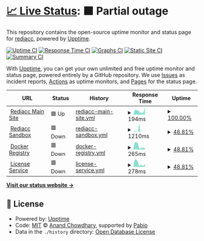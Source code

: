 # [📈 Live Status](https://status.rediacc.com): <!--live status--> **🟧 Partial outage**

This repository contains the open-source uptime monitor and status page for [rediacc](https://status.rediacc.com), powered by [Upptime](https://github.com/upptime/upptime).

[![Uptime CI](https://github.com/rediacc/upptime/workflows/Uptime%20CI/badge.svg)](https://github.com/rediacc/upptime/actions?query=workflow%3A%22Uptime+CI%22)
[![Response Time CI](https://github.com/rediacc/upptime/workflows/Response%20Time%20CI/badge.svg)](https://github.com/rediacc/upptime/actions?query=workflow%3A%22Response+Time+CI%22)
[![Graphs CI](https://github.com/rediacc/upptime/workflows/Graphs%20CI/badge.svg)](https://github.com/rediacc/upptime/actions?query=workflow%3A%22Graphs+CI%22)
[![Static Site CI](https://github.com/rediacc/upptime/workflows/Static%20Site%20CI/badge.svg)](https://github.com/rediacc/upptime/actions?query=workflow%3A%22Static+Site+CI%22)
[![Summary CI](https://github.com/rediacc/upptime/workflows/Summary%20CI/badge.svg)](https://github.com/rediacc/upptime/actions?query=workflow%3A%22Summary+CI%22)

With [Upptime](https://upptime.js.org), you can get your own unlimited and free uptime monitor and status page, powered entirely by a GitHub repository. We use [Issues](https://github.com/rediacc/upptime/issues) as incident reports, [Actions](https://github.com/rediacc/upptime/actions) as uptime monitors, and [Pages](https://status.rediacc.com) for the status page.

<!--start: status pages-->
<!-- This summary is generated by Upptime (https://github.com/upptime/upptime) -->
<!-- Do not edit this manually, your changes will be overwritten -->
<!-- prettier-ignore -->
| URL | Status | History | Response Time | Uptime |
| --- | ------ | ------- | ------------- | ------ |
| <img alt="" src="https://www.rediacc.com/favicon.ico" height="13"> [Rediacc Main Site](https://www.rediacc.com) | 🟩 Up | [rediacc-main-site.yml](https://github.com/rediacc/upptime/commits/HEAD/history/rediacc-main-site.yml) | <details><summary><img alt="Response time graph" src="./graphs/rediacc-main-site/response-time-week.png" height="20"> 194ms</summary><br><a href="https://status.rediacc.com/history/rediacc-main-site"><img alt="Response time 477" src="https://img.shields.io/endpoint?url=https%3A%2F%2Fraw.githubusercontent.com%2Frediacc%2Fupptime%2FHEAD%2Fapi%2Frediacc-main-site%2Fresponse-time.json"></a><br><a href="https://status.rediacc.com/history/rediacc-main-site"><img alt="24-hour response time 388" src="https://img.shields.io/endpoint?url=https%3A%2F%2Fraw.githubusercontent.com%2Frediacc%2Fupptime%2FHEAD%2Fapi%2Frediacc-main-site%2Fresponse-time-day.json"></a><br><a href="https://status.rediacc.com/history/rediacc-main-site"><img alt="7-day response time 194" src="https://img.shields.io/endpoint?url=https%3A%2F%2Fraw.githubusercontent.com%2Frediacc%2Fupptime%2FHEAD%2Fapi%2Frediacc-main-site%2Fresponse-time-week.json"></a><br><a href="https://status.rediacc.com/history/rediacc-main-site"><img alt="30-day response time 256" src="https://img.shields.io/endpoint?url=https%3A%2F%2Fraw.githubusercontent.com%2Frediacc%2Fupptime%2FHEAD%2Fapi%2Frediacc-main-site%2Fresponse-time-month.json"></a><br><a href="https://status.rediacc.com/history/rediacc-main-site"><img alt="1-year response time 477" src="https://img.shields.io/endpoint?url=https%3A%2F%2Fraw.githubusercontent.com%2Frediacc%2Fupptime%2FHEAD%2Fapi%2Frediacc-main-site%2Fresponse-time-year.json"></a></details> | <details><summary><a href="https://status.rediacc.com/history/rediacc-main-site">100.00%</a></summary><a href="https://status.rediacc.com/history/rediacc-main-site"><img alt="All-time uptime 98.26%" src="https://img.shields.io/endpoint?url=https%3A%2F%2Fraw.githubusercontent.com%2Frediacc%2Fupptime%2FHEAD%2Fapi%2Frediacc-main-site%2Fuptime.json"></a><br><a href="https://status.rediacc.com/history/rediacc-main-site"><img alt="24-hour uptime 100.00%" src="https://img.shields.io/endpoint?url=https%3A%2F%2Fraw.githubusercontent.com%2Frediacc%2Fupptime%2FHEAD%2Fapi%2Frediacc-main-site%2Fuptime-day.json"></a><br><a href="https://status.rediacc.com/history/rediacc-main-site"><img alt="7-day uptime 100.00%" src="https://img.shields.io/endpoint?url=https%3A%2F%2Fraw.githubusercontent.com%2Frediacc%2Fupptime%2FHEAD%2Fapi%2Frediacc-main-site%2Fuptime-week.json"></a><br><a href="https://status.rediacc.com/history/rediacc-main-site"><img alt="30-day uptime 99.95%" src="https://img.shields.io/endpoint?url=https%3A%2F%2Fraw.githubusercontent.com%2Frediacc%2Fupptime%2FHEAD%2Fapi%2Frediacc-main-site%2Fuptime-month.json"></a><br><a href="https://status.rediacc.com/history/rediacc-main-site"><img alt="1-year uptime 98.26%" src="https://img.shields.io/endpoint?url=https%3A%2F%2Fraw.githubusercontent.com%2Frediacc%2Fupptime%2FHEAD%2Fapi%2Frediacc-main-site%2Fuptime-year.json"></a></details>
| <img alt="" src="https://www.rediacc.com/favicon.ico" height="13"> [Rediacc Sandbox](https://sandbox.rediacc.com) | 🟥 Down | [rediacc-sandbox.yml](https://github.com/rediacc/upptime/commits/HEAD/history/rediacc-sandbox.yml) | <details><summary><img alt="Response time graph" src="./graphs/rediacc-sandbox/response-time-week.png" height="20"> 1210ms</summary><br><a href="https://status.rediacc.com/history/rediacc-sandbox"><img alt="Response time 570" src="https://img.shields.io/endpoint?url=https%3A%2F%2Fraw.githubusercontent.com%2Frediacc%2Fupptime%2FHEAD%2Fapi%2Frediacc-sandbox%2Fresponse-time.json"></a><br><a href="https://status.rediacc.com/history/rediacc-sandbox"><img alt="24-hour response time 161" src="https://img.shields.io/endpoint?url=https%3A%2F%2Fraw.githubusercontent.com%2Frediacc%2Fupptime%2FHEAD%2Fapi%2Frediacc-sandbox%2Fresponse-time-day.json"></a><br><a href="https://status.rediacc.com/history/rediacc-sandbox"><img alt="7-day response time 1210" src="https://img.shields.io/endpoint?url=https%3A%2F%2Fraw.githubusercontent.com%2Frediacc%2Fupptime%2FHEAD%2Fapi%2Frediacc-sandbox%2Fresponse-time-week.json"></a><br><a href="https://status.rediacc.com/history/rediacc-sandbox"><img alt="30-day response time 708" src="https://img.shields.io/endpoint?url=https%3A%2F%2Fraw.githubusercontent.com%2Frediacc%2Fupptime%2FHEAD%2Fapi%2Frediacc-sandbox%2Fresponse-time-month.json"></a><br><a href="https://status.rediacc.com/history/rediacc-sandbox"><img alt="1-year response time 570" src="https://img.shields.io/endpoint?url=https%3A%2F%2Fraw.githubusercontent.com%2Frediacc%2Fupptime%2FHEAD%2Fapi%2Frediacc-sandbox%2Fresponse-time-year.json"></a></details> | <details><summary><a href="https://status.rediacc.com/history/rediacc-sandbox">48.81%</a></summary><a href="https://status.rediacc.com/history/rediacc-sandbox"><img alt="All-time uptime 91.84%" src="https://img.shields.io/endpoint?url=https%3A%2F%2Fraw.githubusercontent.com%2Frediacc%2Fupptime%2FHEAD%2Fapi%2Frediacc-sandbox%2Fuptime.json"></a><br><a href="https://status.rediacc.com/history/rediacc-sandbox"><img alt="24-hour uptime 0.00%" src="https://img.shields.io/endpoint?url=https%3A%2F%2Fraw.githubusercontent.com%2Frediacc%2Fupptime%2FHEAD%2Fapi%2Frediacc-sandbox%2Fuptime-day.json"></a><br><a href="https://status.rediacc.com/history/rediacc-sandbox"><img alt="7-day uptime 48.81%" src="https://img.shields.io/endpoint?url=https%3A%2F%2Fraw.githubusercontent.com%2Frediacc%2Fupptime%2FHEAD%2Fapi%2Frediacc-sandbox%2Fuptime-week.json"></a><br><a href="https://status.rediacc.com/history/rediacc-sandbox"><img alt="30-day uptime 88.22%" src="https://img.shields.io/endpoint?url=https%3A%2F%2Fraw.githubusercontent.com%2Frediacc%2Fupptime%2FHEAD%2Fapi%2Frediacc-sandbox%2Fuptime-month.json"></a><br><a href="https://status.rediacc.com/history/rediacc-sandbox"><img alt="1-year uptime 91.84%" src="https://img.shields.io/endpoint?url=https%3A%2F%2Fraw.githubusercontent.com%2Frediacc%2Fupptime%2FHEAD%2Fapi%2Frediacc-sandbox%2Fuptime-year.json"></a></details>
| <img alt="" src="https://www.docker.com/favicon.ico" height="13"> [Docker Registry](https://registry.rediacc.com/v2/) | 🟥 Down | [docker-registry.yml](https://github.com/rediacc/upptime/commits/HEAD/history/docker-registry.yml) | <details><summary><img alt="Response time graph" src="./graphs/docker-registry/response-time-week.png" height="20"> 265ms</summary><br><a href="https://status.rediacc.com/history/docker-registry"><img alt="Response time 532" src="https://img.shields.io/endpoint?url=https%3A%2F%2Fraw.githubusercontent.com%2Frediacc%2Fupptime%2FHEAD%2Fapi%2Fdocker-registry%2Fresponse-time.json"></a><br><a href="https://status.rediacc.com/history/docker-registry"><img alt="24-hour response time 115" src="https://img.shields.io/endpoint?url=https%3A%2F%2Fraw.githubusercontent.com%2Frediacc%2Fupptime%2FHEAD%2Fapi%2Fdocker-registry%2Fresponse-time-day.json"></a><br><a href="https://status.rediacc.com/history/docker-registry"><img alt="7-day response time 265" src="https://img.shields.io/endpoint?url=https%3A%2F%2Fraw.githubusercontent.com%2Frediacc%2Fupptime%2FHEAD%2Fapi%2Fdocker-registry%2Fresponse-time-week.json"></a><br><a href="https://status.rediacc.com/history/docker-registry"><img alt="30-day response time 406" src="https://img.shields.io/endpoint?url=https%3A%2F%2Fraw.githubusercontent.com%2Frediacc%2Fupptime%2FHEAD%2Fapi%2Fdocker-registry%2Fresponse-time-month.json"></a><br><a href="https://status.rediacc.com/history/docker-registry"><img alt="1-year response time 532" src="https://img.shields.io/endpoint?url=https%3A%2F%2Fraw.githubusercontent.com%2Frediacc%2Fupptime%2FHEAD%2Fapi%2Fdocker-registry%2Fresponse-time-year.json"></a></details> | <details><summary><a href="https://status.rediacc.com/history/docker-registry">48.81%</a></summary><a href="https://status.rediacc.com/history/docker-registry"><img alt="All-time uptime 92.92%" src="https://img.shields.io/endpoint?url=https%3A%2F%2Fraw.githubusercontent.com%2Frediacc%2Fupptime%2FHEAD%2Fapi%2Fdocker-registry%2Fuptime.json"></a><br><a href="https://status.rediacc.com/history/docker-registry"><img alt="24-hour uptime 0.00%" src="https://img.shields.io/endpoint?url=https%3A%2F%2Fraw.githubusercontent.com%2Frediacc%2Fupptime%2FHEAD%2Fapi%2Fdocker-registry%2Fuptime-day.json"></a><br><a href="https://status.rediacc.com/history/docker-registry"><img alt="7-day uptime 48.81%" src="https://img.shields.io/endpoint?url=https%3A%2F%2Fraw.githubusercontent.com%2Frediacc%2Fupptime%2FHEAD%2Fapi%2Fdocker-registry%2Fuptime-week.json"></a><br><a href="https://status.rediacc.com/history/docker-registry"><img alt="30-day uptime 88.18%" src="https://img.shields.io/endpoint?url=https%3A%2F%2Fraw.githubusercontent.com%2Frediacc%2Fupptime%2FHEAD%2Fapi%2Fdocker-registry%2Fuptime-month.json"></a><br><a href="https://status.rediacc.com/history/docker-registry"><img alt="1-year uptime 92.92%" src="https://img.shields.io/endpoint?url=https%3A%2F%2Fraw.githubusercontent.com%2Frediacc%2Fupptime%2FHEAD%2Fapi%2Fdocker-registry%2Fuptime-year.json"></a></details>
| <img alt="" src="https://www.rediacc.com/favicon.ico" height="13"> [License Service](https://lic.rediacc.com) | 🟥 Down | [license-service.yml](https://github.com/rediacc/upptime/commits/HEAD/history/license-service.yml) | <details><summary><img alt="Response time graph" src="./graphs/license-service/response-time-week.png" height="20"> 278ms</summary><br><a href="https://status.rediacc.com/history/license-service"><img alt="Response time 737" src="https://img.shields.io/endpoint?url=https%3A%2F%2Fraw.githubusercontent.com%2Frediacc%2Fupptime%2FHEAD%2Fapi%2Flicense-service%2Fresponse-time.json"></a><br><a href="https://status.rediacc.com/history/license-service"><img alt="24-hour response time 237" src="https://img.shields.io/endpoint?url=https%3A%2F%2Fraw.githubusercontent.com%2Frediacc%2Fupptime%2FHEAD%2Fapi%2Flicense-service%2Fresponse-time-day.json"></a><br><a href="https://status.rediacc.com/history/license-service"><img alt="7-day response time 278" src="https://img.shields.io/endpoint?url=https%3A%2F%2Fraw.githubusercontent.com%2Frediacc%2Fupptime%2FHEAD%2Fapi%2Flicense-service%2Fresponse-time-week.json"></a><br><a href="https://status.rediacc.com/history/license-service"><img alt="30-day response time 504" src="https://img.shields.io/endpoint?url=https%3A%2F%2Fraw.githubusercontent.com%2Frediacc%2Fupptime%2FHEAD%2Fapi%2Flicense-service%2Fresponse-time-month.json"></a><br><a href="https://status.rediacc.com/history/license-service"><img alt="1-year response time 737" src="https://img.shields.io/endpoint?url=https%3A%2F%2Fraw.githubusercontent.com%2Frediacc%2Fupptime%2FHEAD%2Fapi%2Flicense-service%2Fresponse-time-year.json"></a></details> | <details><summary><a href="https://status.rediacc.com/history/license-service">48.81%</a></summary><a href="https://status.rediacc.com/history/license-service"><img alt="All-time uptime 92.83%" src="https://img.shields.io/endpoint?url=https%3A%2F%2Fraw.githubusercontent.com%2Frediacc%2Fupptime%2FHEAD%2Fapi%2Flicense-service%2Fuptime.json"></a><br><a href="https://status.rediacc.com/history/license-service"><img alt="24-hour uptime 0.00%" src="https://img.shields.io/endpoint?url=https%3A%2F%2Fraw.githubusercontent.com%2Frediacc%2Fupptime%2FHEAD%2Fapi%2Flicense-service%2Fuptime-day.json"></a><br><a href="https://status.rediacc.com/history/license-service"><img alt="7-day uptime 48.81%" src="https://img.shields.io/endpoint?url=https%3A%2F%2Fraw.githubusercontent.com%2Frediacc%2Fupptime%2FHEAD%2Fapi%2Flicense-service%2Fuptime-week.json"></a><br><a href="https://status.rediacc.com/history/license-service"><img alt="30-day uptime 88.22%" src="https://img.shields.io/endpoint?url=https%3A%2F%2Fraw.githubusercontent.com%2Frediacc%2Fupptime%2FHEAD%2Fapi%2Flicense-service%2Fuptime-month.json"></a><br><a href="https://status.rediacc.com/history/license-service"><img alt="1-year uptime 92.83%" src="https://img.shields.io/endpoint?url=https%3A%2F%2Fraw.githubusercontent.com%2Frediacc%2Fupptime%2FHEAD%2Fapi%2Flicense-service%2Fuptime-year.json"></a></details>

<!--end: status pages-->

[**Visit our status website →**](https://status.rediacc.com)

## 📄 License

- Powered by: [Upptime](https://github.com/upptime/upptime)
- Code: [MIT](./LICENSE) © [Anand Chowdhary](https://anandchowdhary.com), supported by [Pabio](https://pabio.com)
- Data in the `./history` directory: [Open Database License](https://opendatacommons.org/licenses/odbl/1-0/)
